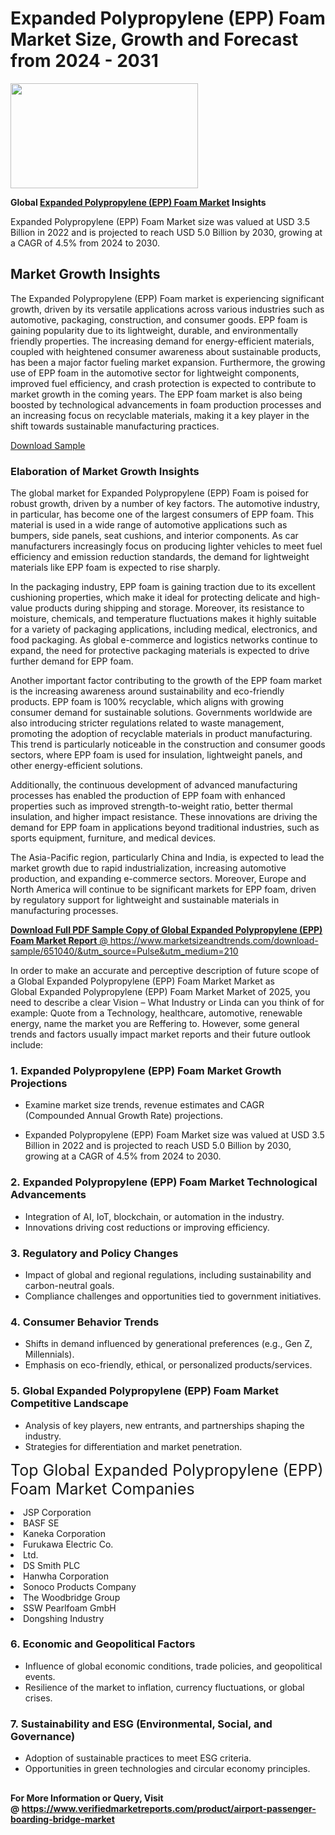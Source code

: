 <H1>Expanded Polypropylene (EPP) Foam Market Size, Growth and Forecast from 2024 - 2031</H1><img class="aligncenter size-medium wp-image-584254" src="https://thirdeyenews.in/wp-content/uploads/2024/09/Global-Market-Research-300x168.jpeg" alt="" width="300" height="168" /><p><strong>Global&nbsp;<a href="https://www.marketsizeandtrends.com/download-sample/651040/&amp;utm_source=Pulse&amp;utm_medium=210">Expanded Polypropylene (EPP) Foam Market</a> Insights</strong></p><p>Expanded Polypropylene (EPP) Foam Market size was valued at USD 3.5 Billion in 2022 and is projected to reach USD 5.0 Billion by 2030, growing at a CAGR of 4.5% from 2024 to 2030.</p><p><h2>Market Growth Insights</h2> <p>The Expanded Polypropylene (EPP) Foam market is experiencing significant growth, driven by its versatile applications across various industries such as automotive, packaging, construction, and consumer goods. EPP foam is gaining popularity due to its lightweight, durable, and environmentally friendly properties. The increasing demand for energy-efficient materials, coupled with heightened consumer awareness about sustainable products, has been a major factor fueling market expansion. Furthermore, the growing use of EPP foam in the automotive sector for lightweight components, improved fuel efficiency, and crash protection is expected to contribute to market growth in the coming years. The EPP foam market is also being boosted by technological advancements in foam production processes and an increasing focus on recyclable materials, making it a key player in the shift towards sustainable manufacturing practices.</p> <p><a href="download_sample_link">Download Sample</a></p> <h3>Elaboration of Market Growth Insights</h3> <p>The global market for Expanded Polypropylene (EPP) Foam is poised for robust growth, driven by a number of key factors. The automotive industry, in particular, has become one of the largest consumers of EPP foam. This material is used in a wide range of automotive applications such as bumpers, side panels, seat cushions, and interior components. As car manufacturers increasingly focus on producing lighter vehicles to meet fuel efficiency and emission reduction standards, the demand for lightweight materials like EPP foam is expected to rise sharply.</p> <p>In the packaging industry, EPP foam is gaining traction due to its excellent cushioning properties, which make it ideal for protecting delicate and high-value products during shipping and storage. Moreover, its resistance to moisture, chemicals, and temperature fluctuations makes it highly suitable for a variety of packaging applications, including medical, electronics, and food packaging. As global e-commerce and logistics networks continue to expand, the need for protective packaging materials is expected to drive further demand for EPP foam.</p> <p>Another important factor contributing to the growth of the EPP foam market is the increasing awareness around sustainability and eco-friendly products. EPP foam is 100% recyclable, which aligns with growing consumer demand for sustainable solutions. Governments worldwide are also introducing stricter regulations related to waste management, promoting the adoption of recyclable materials in product manufacturing. This trend is particularly noticeable in the construction and consumer goods sectors, where EPP foam is used for insulation, lightweight panels, and other energy-efficient solutions.</p> <p>Additionally, the continuous development of advanced manufacturing processes has enabled the production of EPP foam with enhanced properties such as improved strength-to-weight ratio, better thermal insulation, and higher impact resistance. These innovations are driving the demand for EPP foam in applications beyond traditional industries, such as sports equipment, furniture, and medical devices.</p> <p>The Asia-Pacific region, particularly China and India, is expected to lead the market growth due to rapid industrialization, increasing automotive production, and expanding e-commerce sectors. Moreover, Europe and North America will continue to be significant markets for EPP foam, driven by regulatory support for lightweight and sustainable materials in manufacturing processes.</p> <p><a href="get_more_link"></p><p><span class=""><strong>Download Full PDF Sample Copy of Global Expanded Polypropylene (EPP) Foam Market Report</strong> @ <a href="https://www.marketsizeandtrends.com/download-sample/651040/&amp;utm_source=Pulse&amp;utm_medium=210" target="_blank">https://www.marketsizeandtrends.com/download-sample/651040/&amp;utm_source=Pulse&amp;utm_medium=210</a></span></p><p>In order to make an accurate and perceptive description of future scope of a Global&nbsp;Expanded Polypropylene (EPP) Foam Market Market as Global&nbsp;Expanded Polypropylene (EPP) Foam Market Market of 2025, you need to describe a clear Vision &ndash; What Industry or Linda can you think of for example: Quote from a Technology, healthcare, automotive, renewable energy, name the market you are Reffering to. However, some general trends and factors usually impact market reports and their future outlook include:</p><h3>1.&nbsp;<strong>Expanded Polypropylene (EPP) Foam Market Growth Projections</strong></h3><ul><li>Examine market size trends, revenue estimates and CAGR (Compounded Annual Growth Rate) projections.</li><li><p>Expanded Polypropylene (EPP) Foam Market size was valued at USD 3.5 Billion in 2022 and is projected to reach USD 5.0 Billion by 2030, growing at a CAGR of 4.5% from 2024 to 2030.</p></li></ul><h3>2.&nbsp;<strong>Expanded Polypropylene (EPP) Foam Market Technological Advancements</strong></h3><ul><li>Integration of AI, IoT, blockchain, or automation in the industry.</li><li>Innovations driving cost reductions or improving efficiency.</li></ul><h3>3.&nbsp;<strong>Regulatory and Policy Changes</strong></h3><ul><li>Impact of global and regional regulations, including sustainability and carbon-neutral goals.</li><li>Compliance challenges and opportunities tied to government initiatives.</li></ul><h3>4.&nbsp;<strong>Consumer Behavior Trends</strong></h3><ul><li>Shifts in demand influenced by generational preferences (e.g., Gen Z, Millennials).</li><li>Emphasis on eco-friendly, ethical, or personalized products/services.</li></ul><h3>5.&nbsp;<strong>Global Expanded Polypropylene (EPP) Foam Market Competitive Landscape</strong></h3><ul><li>Analysis of key players, new entrants, and partnerships shaping the industry.</li><li>Strategies for differentiation and market penetration.</li></ul><p data-pm-slice="1 1 []"><span style="color: inherit; font-family: inherit; font-size: 25px;">Top Global Expanded Polypropylene (EPP) Foam Market Companies</span></p><div class="" data-test-id=""><p><li>JSP Corporation</li><li> BASF SE</li><li> Kaneka Corporation</li><li> Furukawa Electric Co.</li><li> Ltd.</li><li> DS Smith PLC</li><li> Hanwha Corporation</li><li> Sonoco Products Company</li><li> The Woodbridge Group</li><li> SSW Pearlfoam GmbH</li><li> Dongshing Industry</li></p></div><h3>6.&nbsp;<strong>Economic and Geopolitical Factors</strong></h3><ul><li>Influence of global economic conditions, trade policies, and geopolitical events.</li><li>Resilience of the market to inflation, currency fluctuations, or global crises.</li></ul><h3>7.&nbsp;<strong>Sustainability and ESG (Environmental, Social, and Governance)</strong></h3><ul><li>Adoption of sustainable practices to meet ESG criteria.</li><li>Opportunities in green technologies and circular economy principles.</li></ul><h2><strong style="font-size: 14px;">For More Information or Query, Visit @&nbsp;</strong><a style="background-color: #ffffff; font-size: 14px;" href="https://www.marketsizeandtrends.com/report/expanded-polypropylene-epp-foam-market/" target="_blank">https://www.verifiedmarketreports.com/product/airport-passenger-boarding-bridge-market</a></h2>
